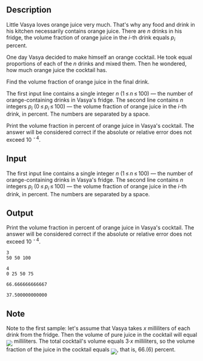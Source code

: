 ## Description

<div><p>Little Vasya loves orange juice very much. That's why any food and drink in his kitchen necessarily contains orange juice. There are <span class="tex-span"><i>n</i></span> drinks in his fridge, the volume fraction of orange juice in the <span class="tex-span"><i>i</i></span>-th drink equals <span class="tex-span"><i>p</i><sub class="lower-index"><i>i</i></sub></span> percent.</p><p>One day Vasya decided to make himself an orange cocktail. He took equal proportions of each of the <span class="tex-span"><i>n</i></span> drinks and mixed them. Then he wondered, how much orange juice the cocktail has.</p><p>Find the volume fraction of orange juice in the final drink.</p></div><div class="input-specification"><p>The first input line contains a single integer <span class="tex-span"><i>n</i></span> (<span class="tex-span">1 ≤ <i>n</i> ≤ 100</span>) — the number of orange-containing drinks in Vasya's fridge. The second line contains <span class="tex-span"><i>n</i></span> integers <span class="tex-span"><i>p</i><sub class="lower-index"><i>i</i></sub></span> (<span class="tex-span">0 ≤ <i>p</i><sub class="lower-index"><i>i</i></sub> ≤ 100</span>) — the volume fraction of orange juice in the <span class="tex-span"><i>i</i></span>-th drink, in percent. The numbers are separated by a space.</p></div><div class="output-specification"><p>Print the volume fraction in percent of orange juice in Vasya's cocktail. The answer will be considered correct if the absolute or relative error does not exceed <span class="tex-span">10 <sup class="upper-index"> - 4</sup></span>.</p></div>

## Input

<p>The first input line contains a single integer <span class="tex-span"><i>n</i></span> (<span class="tex-span">1 ≤ <i>n</i> ≤ 100</span>) — the number of orange-containing drinks in Vasya's fridge. The second line contains <span class="tex-span"><i>n</i></span> integers <span class="tex-span"><i>p</i><sub class="lower-index"><i>i</i></sub></span> (<span class="tex-span">0 ≤ <i>p</i><sub class="lower-index"><i>i</i></sub> ≤ 100</span>) — the volume fraction of orange juice in the <span class="tex-span"><i>i</i></span>-th drink, in percent. The numbers are separated by a space.</p>

## Output

<p>Print the volume fraction in percent of orange juice in Vasya's cocktail. The answer will be considered correct if the absolute or relative error does not exceed <span class="tex-span">10 <sup class="upper-index"> - 4</sup></span>.</p>





```input1
3
50 50 100

```




```input2
4
0 25 50 75

```




```output1
66.666666666667

```




```output2
37.500000000000

```



## Note

<p>Note to the first sample: let's assume that Vasya takes <span class="tex-span"><i>x</i></span> milliliters of each drink from the fridge. Then the volume of pure juice in the cocktail will equal <img align="middle" class="tex-formula" src="file://84BIRUZg.png" style="max-width: 100.0%;max-height: 100.0%;"> milliliters. The total cocktail's volume equals <span class="tex-span">3·<i>x</i></span> milliliters, so the volume fraction of the juice in the cocktail equals <img align="middle" class="tex-formula" src="file://3eU4xMVk.png" style="max-width: 100.0%;max-height: 100.0%;">, that is, <span class="tex-span">66.(6)</span> percent.</p>
